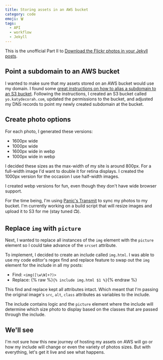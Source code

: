 ```yaml
---
title: Storing assets in an AWS bucket
category: code
emoji: 🗑
tags:
  - API
  - workflow
  - Jekyll
---
```


This is the unofficial Part II to [Download the Flickr photos in your Jekyll posts](/code/flickr-to-jekyll).

## Point a subdomain to an AWS bucket

I wanted to make sure that my assets stored on an AWS bucket would use my domain. I found some [great instructions on how to alias a subdomain to an S3 bucket](https://carltonbale.com/how-to-alias-a-domain-name-or-sub-domain-to-amazon-s3/). Following the instructions, I created an S3 bucket called `yo.katydecorah.com`, updated the permissions to the bucket, and adjusted my DNS records to point my newly created subdomain at the bucket.

## Create photo options

For each photo, I generated these versions:

- 1600px wide
- 1000px wide
- 1600px wide in webp
- 1000px wide in webp

I decided these sizes as the max-width of my site is around 800px. For a full-width image I'd want to double it for retina displays. I created the 1000px version for the occasion I use half-width images.

I created webp versions for fun, even though they don't have wide browser support.

For the time being, I'm using [Panic's Transmit](https://panic.com/transmit/) to sync my photos to my bucket. I'm currently working on a build script that will resize images and upload it to S3 for me (stay tuned 📺).

## Replace `img` with `picture`

Next, I wanted to replace all instances of the `img` element with the `picture` element so I could take advance of the `srcset` attribute.

To implement, I decided to create an include called `img.html`. I was able to use my code editor's regex find and replace feature to swap out the `img` element for the include in all my posts:

- Find: `<img([\w\W]+?)>`
- Replace: {% raw %}`{% include img.html $1 %}`{% endraw %}

This find and replace kept all attributes intact. Which meant that I'm passing the original image's `src`, `alt`, `class` attributes as variables to the include.

The include contains logic and the `picture` element where the include will determine which size photo to display based on the classes that are passed through the include.

## We'll see

I'm not sure how this new journey of hosting my assets on AWS will go or how my include will change or even the variety of photos sizes. But with everything, let's get it live and see what happens.
